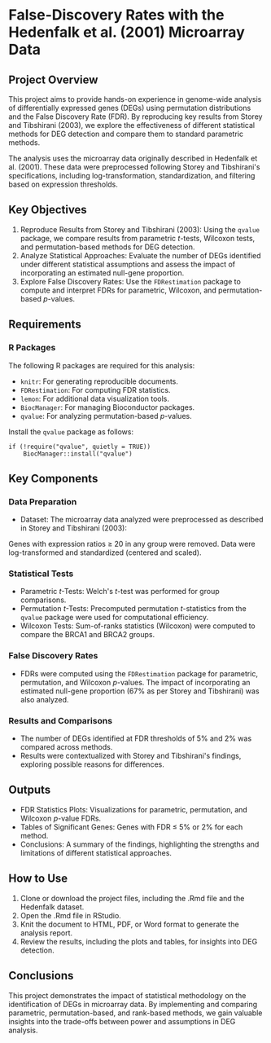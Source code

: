 # False-Discovery Rates with the Hedenfalk et al. (2001) Microarray Data

## Project Overview

This project aims to provide hands-on experience in genome-wide analysis of differentially expressed genes (DEGs) using permutation distributions and the False Discovery Rate (FDR). By reproducing key results from Storey and Tibshirani (2003), we explore the effectiveness of different statistical methods for DEG detection and compare them to standard parametric methods.

The analysis uses the microarray data originally described in Hedenfalk et al. (2001). These data were preprocessed following Storey and Tibshirani's specifications, including log-transformation, standardization, and filtering based on expression thresholds.

## Key Objectives

1. Reproduce Results from Storey and Tibshirani (2003): Using the `qvalue` package, we compare results from parametric $t$-tests, Wilcoxon tests, and permutation-based methods for DEG detection.
2. Analyze Statistical Approaches: Evaluate the number of DEGs identified under different statistical assumptions and assess the impact of incorporating an estimated null-gene proportion.
3. Explore False Discovery Rates: Use the `FDRestimation` package to compute and interpret FDRs for parametric, Wilcoxon, and permutation-based $p$-values.

## Requirements

### R Packages
The following R packages are required for this analysis:

- `knitr`: For generating reproducible documents.
- `FDRestimation`: For computing FDR statistics.
- `lemon`: For additional data visualization tools.
- `BiocManager`: For managing Bioconductor packages.
- `qvalue`: For analyzing permutation-based $p$-values.

Install the `qvalue` package as follows:

```
if (!require("qvalue", quietly = TRUE))
    BiocManager::install("qvalue")
```

## Key Components

### Data Preparation

- Dataset: The microarray data analyzed were preprocessed as described in Storey and Tibshirani (2003):

Genes with expression ratios $\ge$ 20 in any group were removed.
Data were log-transformed and standardized (centered and scaled).

### Statistical Tests
- Parametric $t$-Tests: Welch's $t$-test was performed for group comparisons.
- Permutation $t$-Tests: Precomputed permutation $t$-statistics from the `qvalue` package were used for computational efficiency.
- Wilcoxon Tests: Sum-of-ranks statistics (Wilcoxon) were computed to compare the BRCA1 and BRCA2 groups.
  
### False Discovery Rates

- FDRs were computed using the `FDRestimation` package for parametric, permutation, and Wilcoxon $p$-values. The impact of incorporating an estimated null-gene proportion (67% as per Storey and Tibshirani) was also analyzed.

### Results and Comparisons

- The number of DEGs identified at FDR thresholds of 5% and 2% was compared across methods.
- Results were contextualized with Storey and Tibshirani's findings, exploring possible reasons for differences.

## Outputs

- FDR Statistics Plots: Visualizations for parametric, permutation, and Wilcoxon $p$-value FDRs.
- Tables of Significant Genes: Genes with FDR $\le$ 5% or 2% for each method.
- Conclusions: A summary of the findings, highlighting the strengths and limitations of different statistical approaches.

## How to Use

1. Clone or download the project files, including the .Rmd file and the Hedenfalk dataset.
2. Open the .Rmd file in RStudio.
3. Knit the document to HTML, PDF, or Word format to generate the analysis report.
4. Review the results, including the plots and tables, for insights into DEG detection.

## Conclusions

This project demonstrates the impact of statistical methodology on the identification of DEGs in microarray data. By implementing and comparing parametric, permutation-based, and rank-based methods, we gain valuable insights into the trade-offs between power and assumptions in DEG analysis.
